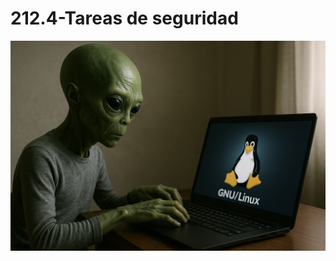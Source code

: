 # 212.4-Tareas de seguridad
![LPI Logo](../../../../wallpaper/et_linux.png "Buscando al viejo hombre ")
